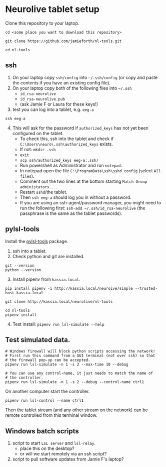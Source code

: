 # Neurolive tablet setup

Clone this repository to your laptop.

```
cd <some place you want to download this repository>

git clone https://github.com/jamieforth/nl-tools.git

cd nl-tools
```

## ssh

1. On your laptop copy `ssh/config` into `~/.ssh/config` (or copy and
   paste the contents if you have an existing config file).
2. On your laptop copy both of the following files into `~/.ssh`
   - `id_rsa-neurolive`
   - `id_rsa-neurolive.pub`
   - (ask Jamie F or Laura for these keys!)
3. test you can log into a tablet, e.g. `eeg-a`

```
ssh eeg-a
```

4. This will ask for the password if `authorized_keys` has not yet
   been configured on the tablet.
   - To check this, ssh into the tablet and check if
     `C:\Users\neuro\.ssh\authorized_keys` exists.
   - If not: `mkdir .ssh`
   - `exit`
   - `scp ssh/authorized_keys eeg-a:.ssh/`
   - Run powershell as Administrator and run `notepad`.
   - In notepad open the file `C:\ProgramData\ssh\sshd_config` (select
     `All files`).
   - Comment out the two lines at the bottom starting `Match Group
     administators...`.
   - Restart `sshd`/the tablet.
   - Then `ssh eeg-a` should log you in without a password.
   - If you are using an ssh-agent/password manager, you might need to
     run the following first: `ssh-add ~/.ssh/id_rsa-neurolive` (the
     passphrase is the same as the tablet passwords).


## pylsl-tools

Install the [pylsl-tools](https://github.com/jamieforth/pylsl-tools)
package.


1. ssh into a tablet.
2. Check python and git are installed.

```
git --version
python --version
```

3. Install pipenv from `kassia.local`.

```
pip install pipenv -i http://kassia.local/neuroive/simple --trusted-host kassia.local
```

```
git clone http://kassia.local/neurolive/nl-tools
```

```
cd nl-tools
pipenv install
```

4. Test install: `pipenv run lsl-simulate --help`


## Test simulated data.

```
# Windows firewall will block python scripts accessing the network!
# First run this command from a GUI terminal (not over ssh) so that
# the firewall pop-up can be accepted.
pipenv run lsl-simulate -n 1 -s 2 --max-time 10 --debug
```

```
# You can use any control-name, it just needs to match the name of 
# the controller.
pipenv run lsl-simulate -n 1 -s 2 --debug --control-name ctrl1
```

On another computer start the controller.

```
pipenv run lsl-control --name ctrl1
```

Then the tablet stream (and any other stream on the network) can be
remote controlled from this terminal window.


## Windows batch scripts

1. script to start `LSL server` and `lsl-relay`.
   - place this on the desktop?
   - or will we start remotely via an ssh script?
2. script to pull software updates from Jamie F's laptop?
